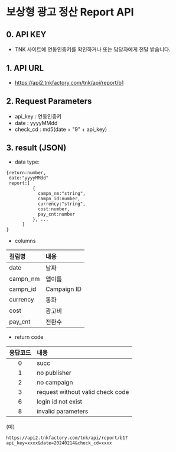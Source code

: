 # 보상형 광고 정산 Report API
## 0. API KEY
   -  TNK 사이트에 연동인증키를 확인하거나 또는  담당자에게 전달 받습니다.

## 1. API URL
  - https://api2.tnkfactory.com/tnk/api/report/b1

## 2. Request Parameters
   - api_key : 연동인증키
   - date : yyyyMMdd
   - check_cd : md5(date + "9" + api_key)

## 3. result (JSON)
  - data type:
```
{return:number,  
 date:"yyyyMMdd"
 report:[
          {
            campn_nm:"string", 
            campn_id:number, 
            currency:"string", 
            cost:number, 
            pay_cnt:number
          }, ...
      ]
}
 ```

  - columns

  |컬럼명 |내용 |
  |:--|:--|
  | date | 날짜|
   |campn_nm | 앱이름|
   |campn_id | Campaign ID|
   |currency | 통화|
   |cost | 광고비|
   |pay_cnt | 전환수|

   
  - return code

|응답코드| 내용|
|:--:|:--|
|  0 | succ |
|  1 | no publisher |
|  2 | no campaign |
|  3 | request without valid check code |
|  6 | login id not exist |
|  8 | invalid parameters |


(예)
```
https://api2.tnkfactory.com/tnk/api/report/b1?api_key=xxxx&date=20240214&check_cd=xxxx
```
